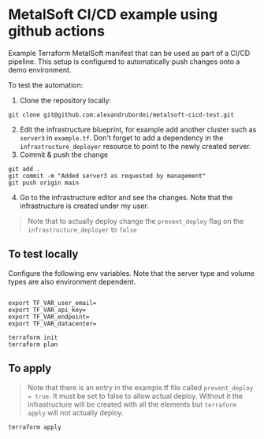 # MetalSoft CI/CD example using github actions

Example Terraform MetalSoft manifest that can be used as part of a CI/CD pipeline. This setup is configured to automatically push changes onto a demo environment.

To test the automation:
1. Clone the repository locally:
```
git clone git@github.com:alexandrubordei/metalsoft-cicd-test.git
```
2. Edit the infrastructure blueprint, for example add another cluster such as `server3` in `example.tf`. Don't forget to add a dependency in the `infrastructure_deployer` resource to point to the newly created server.
3. Commit & push the change
```
git add .
git commit -m "Added server3 as requested by management"
git push origin main
```
4. Go to the infrastructure editor and see the changes. Note that the infrastructure is created under my user.
> Note that to actually deploy change the 
`prevent_deploy` flag on the `infrastructure_deployer` to `false`

## To test locally

Configure the following env variables. Note that the server type and volume types are also environment dependent.
```

export TF_VAR_user_email=
export TF_VAR_api_key=
export TF_VAR_endpoint=
export TF_VAR_datacenter=

terraform init
terraform plan
```

## To apply
> Note that there is an entry in the example.tf file called `prevent_deploy = true`. It must be set to false to allow actual deploy. Without it the infrastructure will be created with all the elements but `terraform apply` will not actually deploy. 

```
terraform apply
```


